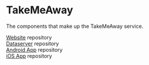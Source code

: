 # TakeMeAway
The components that make up the TakeMeAway service.

[Website](https://github.com/apcro/TakeMeAway-Website) repository<br />
[Dataserver](https://github.com/apcro/TakeMeAway-Dataserver) repository<br />
[Android App](https://github.com/apcro/TakeMeAway-Android) repository<br />
[iOS App](https://github.com/apcro/TakeMeAway-iOS) repository

